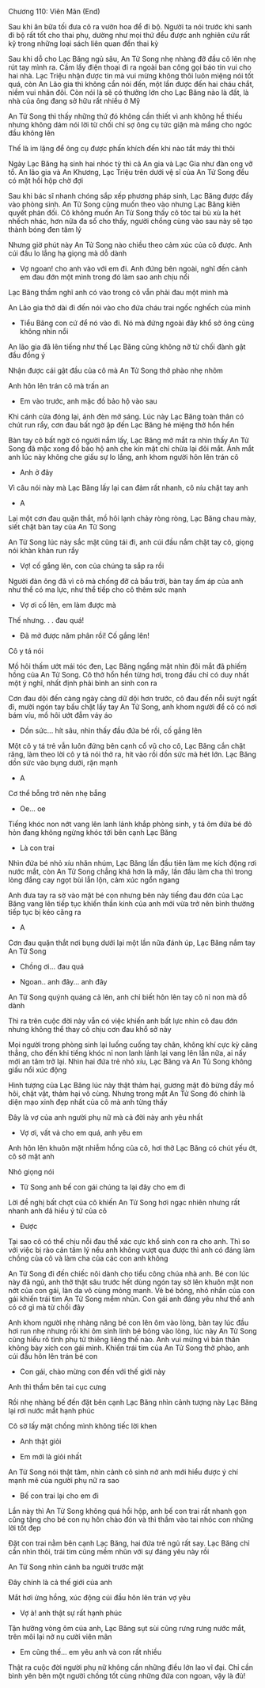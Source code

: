 




Chương 110: Viên Mãn (End)

Sau khi ăn bữa tối đưa cô ra vườn hoa để đi bộ. Người ta nói trước khi sanh đi bộ rất tốt cho thai phụ, dường như mọi thứ đều được anh nghiên cứu rất kỹ trong những loại sách liên quan đến thai kỳ

Sau khi dỗ cho Lạc Băng ngủ sâu, An Tử Song nhẹ nhàng đỡ đầu cô lên nhẹ rút tay mình ra. Cầm lấy điện thoại đi ra ngoài ban công gọi báo tin vui cho hai nhà. Lạc Triệu nhận được tin mà vui mừng không thôi luôn miệng nói tốt quá, còn An Lão gia thì không cần nói đến, một lần được đến hai cháu chắt, niềm vui nhân đôi. Còn nói là sẽ có thưởng lớn cho Lạc Băng nào là đất, là nhà của ông đang sở hữu rất nhiều ở Mỹ

An Tử Song thì thấy những thứ đó không cần thiết vì anh không hề thiếu nhưng không dám nói lời từ chối chỉ sợ ông cụ tức giận mà mắng cho ngóc đầu không lên

Thế là im lặng để ông cụ được phấn khích đến khi nào tắt máy thì thôi

Ngày Lạc Băng hạ sinh hai nhóc tỳ thì cả An gia và Lạc Gia như đàn ong vỡ tổ. An lão gia và An Khương, Lạc Triệu trên dưới vệ sĩ của An Tử Song đều có mặt hồi hộp chờ đợi

Sau khi bác sĩ nhanh chóng sắp xếp phương pháp sinh, Lạc Băng được đẩy vào phòng sinh. An Tử Song cũng muốn theo vào nhưng Lạc Băng kiên quyết phản đối. Cô không muốn An Tử Song thấy cô tóc tai bù xù la hét nhếch nhác, hơn nữa đa số cho thấy, người chồng cùng vào sau này sẽ tạo thành bóng đen tâm lý

Nhưng giờ phút này An Tử Song nào chiều theo cảm xúc của cô được. Anh cúi đầu lo lắng hạ giọng mà dỗ dành

- Vợ ngoan! cho anh vào với em đi. Anh đứng bên ngoài, nghĩ đến cảnh em đau đớn một mình trong đó làm sao anh chịu nổi

Lạc Băng thầm nghĩ anh có vào trong cô vẫn phải đau một mình mà

An Lão gia thở dài đi đến nói vào cho đứa cháu trai ngốc nghếch của mình

- Tiểu Băng con cứ để nó vào đi. Nó mà đứng ngoài đây khổ sở ông cũng không nhìn nổi

An lão gia đã lên tiếng như thế Lạc Băng cũng không nỡ từ chối đành gật đầu đồng ý

Nhận được cái gật đầu của cô mà An Tử Song thở phào nhẹ nhõm

Anh hôn lên trán cô mà trấn an

- Em vào trước, anh mặc đồ bảo hộ vào sau

Khi cánh cửa đóng lại, ánh đèn mở sáng. Lúc này Lạc Băng toàn thân có chút run rẩy, cơn đau bất ngờ ập đến Lạc Băng hé miệng thở hổn hển


Bàn tay cô bất ngờ có người nắm lấy, Lạc Băng mở mắt ra nhìn thấy An Tử Song đã mặc xong đồ bảo hộ anh che kín mặt chỉ chừa lại đôi mắt. Ánh mắt anh lúc này không che giấu sự lo lắng, anh khom người hôn lên trán cô

- Anh ở đây

Vì câu nói này mà Lạc Băng lấy lại can đảm rất nhanh, cô níu chặt tay anh

- A

Lại một cơn đau quặn thắt, mồ hôi lạnh chảy ròng ròng, Lạc Băng chau mày, siết chặt bàn tay của An Tử Song

An Tử Song lúc này sắc mặt cũng tái đi, anh cúi đầu nắm chặt tay cô, giọng nói khàn khàn run rẩy

- Vợ! cố gắng lên, con của chúng ta sắp ra rồi

Người đàn ông đã vì cô mà chống đỡ cả bầu trời, bàn tay ấm áp của anh như thể có ma lực, như thể tiếp cho cô thêm sức mạnh

- Vợ ơi cố lên, em làm được mà

Thế nhưng. . . đau quá!

- Đã mở được năm phân rồi! Cố gắng lên!

Cô y tá nói

Mồ hôi thấm ướt mái tóc đen, Lạc Băng ngẩng mặt nhìn đôi mắt đã phiếm hồng của An Tử Song. Cô thở hổn hển từng hơi, trong đầu chỉ có duy nhất một ý nghĩ, nhất định phải bình an sinh con ra

Cơn đau dội đến càng ngày càng dữ dội hơn trước, cô đau đến nỗi suýt ngất đi, mười ngón tay bấu chặt lấy tay An Tử Song, anh khom người để cô có nơi bám víu, mồ hôi ướt đẫm váy áo

- Dồn sức... hít sâu, nhìn thấy đầu đứa bé rồi, cố gắng lên

Một cô y tá trẻ vẫn luôn đứng bên cạnh cổ vũ cho cô, Lạc Băng cắn chặt răng, làm theo lời cô y tá nói thở ra, hít vào rồi dồn sức mà hét lớn. Lạc Băng dồn sức vào bụng dưới, rặn mạnh

- A

Cơ thể bỗng trở nên nhẹ bẫng

- Oe... oe

Tiếng khóc non nớt vang lên lanh lảnh khắp phòng sinh, y tá ôm đứa bé đỏ hỏn đang không ngừng khóc tới bên cạnh Lạc Băng

- Là con trai

Nhìn đứa bé nhỏ xíu nhăn nhúm, Lạc Băng lần đầu tiên làm mẹ kích động rơi nước mắt, còn An Tử Song chẳng khá hơn là mấy, lần đầu làm cha thì trong lòng đắng cay ngọt bùi lẫn lộn, cảm xúc ngổn ngang

Anh đưa tay ra sờ vào mặt bé con nhưng bên này tiếng đau đớn của Lạc Băng vang lên tiếp tục khiến thần kinh của anh mới vừa trở nên bình thường tiếp tục bị kéo căng ra


- A

Cơn đau quặn thắt nơi bụng dưới lại một lần nữa đánh úp, Lạc Băng nắm tay An Tử Song

- Chồng ơi... đau quá

- Ngoan.. anh đây... anh đây

An Tử Song quýnh quáng cả lên, anh chỉ biết hôn lên tay cô nỉ non mà dỗ dành

Thì ra trên cuộc đời này vẫn có việc khiến anh bất lực nhìn cô đau đớn nhưng không thể thay cô chịu cơn đau khổ sở này

Mọi người trong phòng sinh lại luống cuống tay chân, không khí cực kỳ căng thẳng, cho đến khi tiếng khóc nỉ non lanh lảnh lại vang lên lần nữa, ai nấy mới an tâm trở lại. Nhìn hai đứa trẻ nhỏ xíu, Lạc Băng và An Tủ Song không giấu nổi xúc động

Hình tượng của Lạc Băng lúc này thật thảm hại, gương mặt đỏ bừng đầy mồ hôi, chật vật, thảm hại vô cùng. Nhưng trong mắt An Tử Song đó chính là diện mạo xinh đẹp nhất của cô mà anh từng thấy

Đây là vợ của anh người phụ nữ mà cả đời này anh yêu nhất

- Vợ ơi, vất vả cho em quá, anh yêu em

Anh hôn lên khuôn mặt nhiễm hồng của cô, hơi thở Lạc Băng có chút yếu ớt, cô sờ mặt anh

Nhỏ giọng nói

- Tử Song anh bế con gái chúng ta lại đây cho em đi

Lời đề nghị bất chợt của cô khiến An Tử Song hơi ngạc nhiên nhưng rất nhanh anh đã hiểu ý tứ của cô

- Được

Tại sao cô có thể chịu nỗi đau thể xác cực khổ sinh con ra cho anh. Thì so với việc bị rào cản tâm lý nếu anh không vượt qua được thì anh có đáng làm chồng của cô và làm cha của các con anh không

An Tử Song đi đến chiếc nôi dành cho tiểu công chúa nhà anh. Bé con lúc này đã ngủ, anh thở thật sâu trước hết dùng ngón tay sờ lên khuôn mặt non nớt của con gái, làn da vô cùng mỏng manh. Vẻ bé bỏng, nhỏ nhắn của con gái khiến trái tim An Tử Song mềm nhũn. Con gái anh đáng yêu như thế anh có cớ gì mà từ chối đây

Anh khom người nhẹ nhàng nâng bé con lên ôm vào lòng, bàn tay lúc đầu hơi run nhẹ nhưng rồi khi ôm sinh linh bé bỏng vào lòng, lúc này An Tử Song cũng hiểu rõ tình phụ tử thiêng liêng thế nào. Anh vui mừng vì bản thân không bày xích con gái mình. Khiến trái tim của An Tử Song thở phào, anh cúi đầu hôn lên trán bé con

- Con gái, chào mừng con đến với thế giới này

Anh thì thầm bên tai cục cưng

Rồi nhẹ nhàng bế đến đặt bên cạnh Lạc Băng nhìn cảnh tượng này Lạc Băng lại rơi nước mắt hạnh phúc

Cô sờ lấy mặt chồng mình không tiếc lời khen

- Anh thật giỏi


- Em mới là giỏi nhất

An Tử Song nói thật tâm, nhìn cảnh cô sinh nở anh mới hiểu được ý chí mạnh mẽ của người phụ nữ ra sao

- Bế con trai lại cho em đi

Lần này thì An Tử Song không quá hồi hộp, anh bế con trai rất nhanh gọn cũng tặng cho bé con nụ hôn chào đón và thì thầm vào tai nhóc con những lời tốt đẹp

Đặt con trai nằm bên cạnh Lạc Băng, hai đứa trẻ ngủ rất say. Lạc Băng chỉ cần nhìn thôi, trái tim cũng mềm nhũn với sự đáng yêu này rồi

An Tử Song nhìn cảnh ba người trước mặt

Đây chính là cả thế giới của anh

Mắt hơi ửng hồng, xúc động cúi đầu hôn lên trán vợ yêu

- Vợ à! anh thật sự rất hạnh phúc

Tận hưởng vòng ôm của anh, Lạc Băng sụt sùi cũng rưng rưng nước mắt, trên môi lại nở nụ cười viên mãn

- Em cũng thế... em yêu anh và con rất nhiều

Thật ra cuộc đời người phụ nữ không cần những điều lớn lao vĩ đại. Chỉ cần bình yên bên một người chồng tốt cùng những đứa con ngoan, vậy là đủ!




